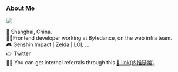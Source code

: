 ### About Me

<img src="https://github-readme-stats.vercel.app/api?username=KyrieLii&show_icons=true&theme=tokyonight&count_private=true&show_icons=true&include_all_commits=true" />

📍  Shanghai, China.  
👨‍💻‍  Frontend developer working at Bytedance, on the web infra team.  
🎮  Genshin Impact | Zelda | LOL ...  
👉  [Twitter](https://twitter.com/KyriieLi)  
👏🏻 You can get internal referrals through this [🔗 link(内推链接)](https://job.toutiao.com/s/jeL6Lar).
